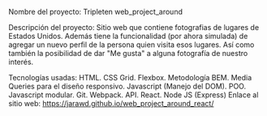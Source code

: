 Nombre del proyecto:
Tripleten web_project_around

Descripción del proyecto:
Sitio web que contiene fotografias de lugares de Estados Unidos. Además tiene la funcionalidad (por ahora simulada) de agregar un nuevo perfil de la persona quien visita esos lugares. Así como también la posibilidad de dar "Me gusta" a alguna fotografía de nuestro interés.

Tecnologías usadas:
HTML.
CSS Grid.
Flexbox.
Metodología BEM.
Media Queries para el diseño responsivo.
Javascript (Manejo del DOM).
POO.
Javascript modular.
Git.
Webpack.
API.
React.
Node JS (Express)
Enlace al sitio web:
https://jarawd.github.io/web_project_around_react/
